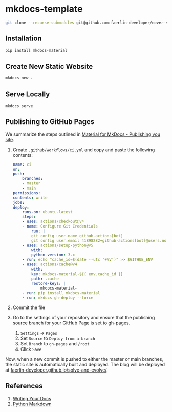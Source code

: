 # mkdocs-template

```bash
git clone --recurse-submodules git@github.com:faerlin-developer/never-stop-coding.git
```

## Installation

```bash
pip install mkdocs-material
```

## Create New Static Website

```bash
mkdocs new .
```

## Serve Locally

```bash
mkdocs serve
```

## Publishing to GitHub Pages

We summarize the steps outlined in [Material for MkDocs - Publishing you site](https://squidfunk.github.io/mkdocs-material/publishing-your-site/).

1. Create `.github/workflows/ci.yml` and copy and paste the following contents:

    ```yaml
    name: ci 
    on:
    push:
        branches:
        - master 
        - main
    permissions:
    contents: write
    jobs:
    deploy:
        runs-on: ubuntu-latest
        steps:
        - uses: actions/checkout@v4
        - name: Configure Git Credentials
            run: |
            git config user.name github-actions[bot]
            git config user.email 41898282+github-actions[bot]@users.noreply.github.com
        - uses: actions/setup-python@v5
            with:
            python-version: 3.x
        - run: echo "cache_id=$(date --utc '+%V')" >> $GITHUB_ENV 
        - uses: actions/cache@v4
            with:
            key: mkdocs-material-${{ env.cache_id }}
            path: .cache
            restore-keys: |
                mkdocs-material-
        - run: pip install mkdocs-material 
        - run: mkdocs gh-deploy --force
    ```

2. Commit the file
3. Go to the settings of your repository and ensure that the publishing source branch for your GitHub Page is set to gh-pages.  
   1. `Settings` -> `Pages`
   2. Set `Source` to `Deploy from a branch`
   3. Set `Branch` to `gh-pages` and `/root`
   4. Click `Save`

Now, when a new commit is pushed to either the master or main branches, the static site is automatically built and deployed. The blog will be deployed at [faerlin-developer.github.io/solve-and-evolve/](https://faerlin-developer.github.io/solve-and-evolve/).

## References

1. [Writing Your Docs](https://www.mkdocs.org/user-guide/writing-your-docs/)
2. [Python Markdown](https://squidfunk.github.io/mkdocs-material/setup/extensions/python-markdown/?h=table+content+of#table-of-contents)

